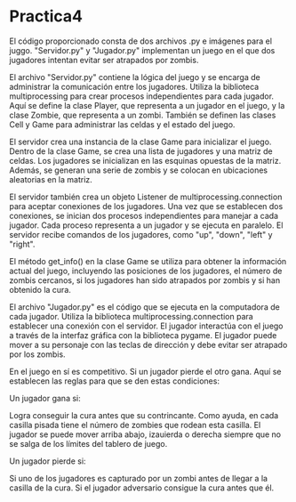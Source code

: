 # Practica4

El código proporcionado consta de dos archivos .py e imágenes para el juggo. "Servidor.py" y "Jugador.py" implementan un juego en el que dos jugadores intentan evitar ser atrapados por zombis.

El archivo "Servidor.py" contiene la lógica del juego y se encarga de administrar la comunicación entre los jugadores. Utiliza la biblioteca multiprocessing para crear procesos independientes para cada jugador. Aquí se define la clase Player, que representa a un jugador en el juego, y la clase Zombie, que representa a un zombi. También se definen las clases Cell y Game para administrar las celdas y el estado del juego.

El servidor crea una instancia de la clase Game para inicializar el juego. Dentro de la clase Game, se crea una lista de jugadores y una matriz de celdas. Los jugadores se inicializan en las esquinas opuestas de la matriz. Además, se generan una serie de zombis y se colocan en ubicaciones aleatorias en la matriz.

El servidor también crea un objeto Listener de multiprocessing.connection para aceptar conexiones de los jugadores. Una vez que se establecen dos conexiones, se inician dos procesos independientes para manejar a cada jugador. Cada proceso representa a un jugador y se ejecuta en paralelo. El servidor recibe comandos de los jugadores, como "up", "down", "left" y "right".

El método get_info() en la clase Game se utiliza para obtener la información actual del juego, incluyendo las posiciones de los jugadores, el número de zombis cercanos, si los jugadores han sido atrapados por zombis y si han obtenido la cura.

El archivo "Jugador.py" es el código que se ejecuta en la computadora de cada jugador. Utiliza la biblioteca multiprocessing.connection para establecer una conexión con el servidor. El jugador interactúa con el juego a través de la interfaz gráfica con la biblioteca pygame. El jugador puede mover a su personaje con las teclas de dirección y debe evitar ser atrapado por los zombis.

En el juego en sí es competitivo. Si un jugador pierde el otro gana. Aquí se establecen las reglas para que se den estas condiciones:

Un jugador gana si:

Logra conseguir la cura antes que su contrincante. Como ayuda, en cada casilla pisada tiene el número de zombies que rodean esta casilla. El jugador se puede mover arriba abajo, izauierda o derecha siempre que no se salga de los límites del tablero de juego.

Un jugador pierde si:

Si uno de los jugadores es capturado por un zombi antes de llegar a la casilla de la cura.
Si el jugador adversario consigue la cura antes que él.
